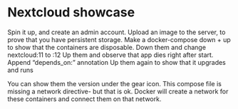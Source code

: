 # Nextcloud showcase

Spin it up, and create an admin account.
Upload an image to the server, to prove that you have persistent storage.
Make a docker-compose down + up to show that the containers are disposable.
Down them and change nextcloud:11 to :12
Up them and observe that app dies right after start.
Append “depends_on:” annotation
Up them again to show that it upgrades and runs

You can show them the version under the gear icon.
This compose file is missing a network directive- but that is ok. Docker will create a network for these containers and connect them on that network.
